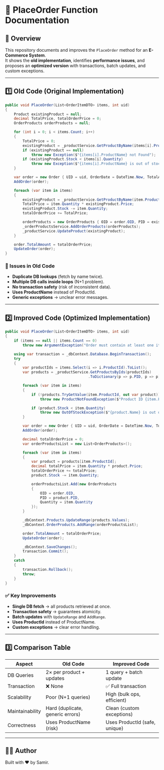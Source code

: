 # 🛒 PlaceOrder Function Documentation

## 📌 Overview
This repository documents and improves the `PlaceOrder` method for an **E-Commerce System**.  
It shows the **old implementation**, identifies **performance issues**, and proposes an **optimized version** with transactions, batch updates, and custom exceptions.

---

## 1️⃣ Old Code (Original Implementation)

```csharp
public void PlaceOrder(List<OrderItemDTO> items, int uid)
{
    Product existingProduct = null;
    decimal TotalPrice, totalOrderPrice = 0;
    OrderProducts orderProducts = null;

    for (int i = 0; i < items.Count; i++)
    {
        TotalPrice = 0;
        existingProduct = _productService.GetProductByName(items[i].ProductName);
        if (existingProduct == null)
            throw new Exception($"{items[i].ProductName} not Found");
        if (existingProduct.Stock < items[i].Quantity)
            throw new Exception($"{items[i].ProductName} is out of stock");
    }

    var order = new Order { UID = uid, OrderDate = DateTime.Now, TotalAmount = 0 };
    AddOrder(order);

    foreach (var item in items)
    {
        existingProduct = _productService.GetProductByName(item.ProductName);
        TotalPrice = item.Quantity * existingProduct.Price;
        existingProduct.Stock -= item.Quantity;
        totalOrderPrice += TotalPrice;

        orderProducts = new OrderProducts { OID = order.OID, PID = existingProduct.PID, Quantity = item.Quantity };
        _orderProductsService.AddOrderProducts(orderProducts);
        _productService.UpdateProduct(existingProduct);
    }

    order.TotalAmount = totalOrderPrice;
    UpdateOrder(order);
}
```

### 🚨 Issues in Old Code
- **Duplicate DB lookups** (fetch by name twice).  
- **Multiple DB calls inside loops** (N+1 problem).  
- **No transaction safety** (risk of inconsistent data).  
- **Uses ProductName** instead of ProductId.  
- **Generic exceptions** → unclear error messages.  

---

## 2️⃣ Improved Code (Optimized Implementation)

```csharp
public void PlaceOrder(List<OrderItemDTO> items, int uid)
{
    if (items == null || items.Count == 0)
        throw new ArgumentException("Order must contain at least one item.");

    using var transaction = _dbContext.Database.BeginTransaction();
    try
    {
        var productIds = items.Select(i => i.ProductId).ToList();
        var products = _productService.GetProductsByIds(productIds)
                                      .ToDictionary(p => p.PID, p => p);

        foreach (var item in items)
        {
            if (!products.TryGetValue(item.ProductId, out var product))
                throw new ProductNotFoundException($"Product ID {item.ProductId} not found.");

            if (product.Stock < item.Quantity)
                throw new OutOfStockException($"{product.Name} is out of stock. Requested {item.Quantity}, Available {product.Stock}");
        }

        var order = new Order { UID = uid, OrderDate = DateTime.Now, TotalAmount = 0 };
        AddOrder(order);

        decimal totalOrderPrice = 0;
        var orderProductsList = new List<OrderProducts>();

        foreach (var item in items)
        {
            var product = products[item.ProductId];
            decimal totalPrice = item.Quantity * product.Price;
            totalOrderPrice += totalPrice;
            product.Stock -= item.Quantity;

            orderProductsList.Add(new OrderProducts
            {
                OID = order.OID,
                PID = product.PID,
                Quantity = item.Quantity
            });
        }

        _dbContext.Products.UpdateRange(products.Values);
        _dbContext.OrderProducts.AddRange(orderProductsList);

        order.TotalAmount = totalOrderPrice;
        UpdateOrder(order);

        _dbContext.SaveChanges();
        transaction.Commit();
    }
    catch
    {
        transaction.Rollback();
        throw;
    }
}
```

### ✅ Key Improvements
- **Single DB fetch** → all products retrieved at once.  
- **Transaction safety** → guarantees atomicity.  
- **Batch updates** with `UpdateRange` and `AddRange`.  
- **Uses ProductId** instead of ProductName.  
- **Custom exceptions** → clear error handling.  

---

## 3️⃣ Comparison Table

| Aspect           | Old Code                        | Improved Code                 |
|------------------|---------------------------------|--------------------------------|
| DB Queries       | 2× per product + updates        | 1 query + batch update         |
| Transaction      | ❌ None                         | ✅ Full transaction            |
| Scalability      | Poor (N+1 queries)              | High (bulk ops, efficient)     |
| Maintainability  | Hard (duplicate, generic errors)| Clean (custom exceptions)      |
| Correctness      | Uses ProductName (risk)         | Uses ProductId (safe, unique)  |


---

## 👨‍💻 Author
Built with ❤️ by Samir.
